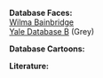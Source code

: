 **Database Faces:**  
[Wilma Bainbridge](http://www.wilmabainbridge.com/facememorability2.html)  
[Yale Database B](http://vision.ucsd.edu/content/extended-yale-face-database-b-b) (Grey)  

**Database Cartoons:**

**Literature:**
